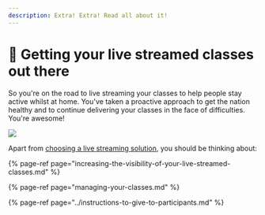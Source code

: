 ```yaml
---
description: Extra! Extra! Read all about it!
---
```


# 📣 Getting your live streamed classes out there

So you're on the road to live streaming your classes to help people stay active whilst at home. You've taken a proactive approach to get the nation healthy and to continue delivering your classes in the face of difficulties. You're awesome!

![](https://media.giphy.com/media/ZdC2z7wBWj8B2/giphy.gif)

Apart from [choosing a live streaming solution](../your-tech-set-up/choosing-a-live-streaming-solution/), you should be thinking about:

{% page-ref page="increasing-the-visibility-of-your-live-streamed-classes.md" %}

{% page-ref page="managing-your-classes.md" %}

{% page-ref page="../instructions-to-give-to-participants.md" %}



